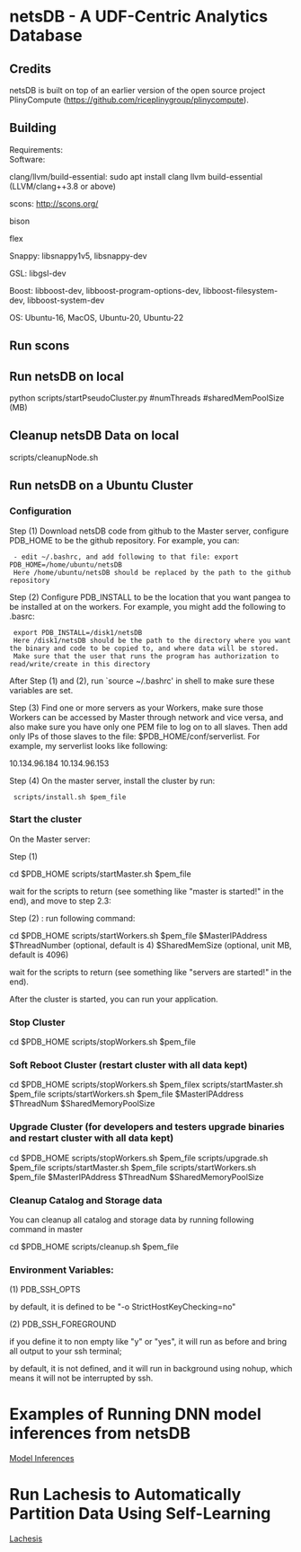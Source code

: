 # netsDB - A UDF-Centric Analytics Database


## Credits

netsDB is built on top of an earlier version of the open source project PlinyCompute (https://github.com/riceplinygroup/plinycompute).


## Building

Requirements:  
Software:

clang/llvm/build-essential: sudo apt install clang llvm build-essential (LLVM/clang++3.8 or above)

scons: http://scons.org/

bison

flex

Snappy:	libsnappy1v5, libsnappy-dev

GSL:	     libgsl-dev

Boost:	libboost-dev, libboost-program-options-dev, libboost-filesystem-dev, libboost-system-dev


OS: Ubuntu-16, MacOS, Ubuntu-20, Ubuntu-22


## Run scons

## Run netsDB on local

python scripts/startPseudoCluster.py #numThreads #sharedMemPoolSize (MB)


## Cleanup netsDB Data on local

scripts/cleanupNode.sh


## Run netsDB on a Ubuntu Cluster 

### Configuration

Step (1) Download netsDB code from github to the Master server, configure PDB_HOME to be the github repository. For example, you can:

     - edit ~/.bashrc, and add following to that file: export PDB_HOME=/home/ubuntu/netsDB
     Here /home/ubuntu/netsDB should be replaced by the path to the github repository

Step (2) Configure PDB_INSTALL to be the location that you want pangea to be installed at on the workers.  For example, you might add the following to .basrc:

     export PDB_INSTALL=/disk1/netsDB
     Here /disk1/netsDB should be the path to the directory where you want the binary and code to be copied to, and where data will be stored.
     Make sure that the user that runs the program has authorization to read/write/create in this directory

After Step (1) and (2), run `source ~/.bashrc' in shell to make sure these variables are set. 

Step (3) Find one or more servers as your Workers, make sure those Workers can be accessed by Master through network and vice versa, and also make sure you have only one PEM file to log on to all slaves. Then add only IPs of those slaves to the file: $PDB_HOME/conf/serverlist. For example, my serverlist looks like following:

10.134.96.184
10.134.96.153  

Step (4) On the master server, install the cluster by run:
     
     scripts/install.sh $pem_file


### Start the cluster

On the Master server:

Step (1)

cd $PDB_HOME
scripts/startMaster.sh $pem_file

wait for the scripts to return (see something like "master is started!" in the end), and move to  step 2.3:

Step (2) : run following command:   
 
cd $PDB_HOME
scripts/startWorkers.sh $pem_file $MasterIPAddress $ThreadNumber (optional, default is 4)  $SharedMemSize (optional, unit MB, default is 4096)

wait for the scripts to return (see something like "servers are started!" in the end).


After the cluster is started, you can run your application.


### Stop Cluster
cd $PDB_HOME
scripts/stopWorkers.sh $pem_file


### Soft Reboot Cluster (restart cluster with all data kept)
cd $PDB_HOME
scripts/stopWorkers.sh $pem_filex
scripts/startMaster.sh $pem_file
scripts/startWorkers.sh $pem_file $MasterIPAddress $ThreadNum $SharedMemoryPoolSize


### Upgrade Cluster (for developers and testers upgrade binaries and restart cluster with all data kept)
cd $PDB_HOME
scripts/stopWorkers.sh $pem_file
scripts/upgrade.sh $pem_file
scripts/startMaster.sh $pem_file
scripts/startWorkers.sh $pem_file $MasterIPAddress $ThreadNum $SharedMemoryPoolSize


### Cleanup Catalog and Storage data
You can cleanup all catalog and storage data by running following command in master

cd $PDB_HOME
scripts/cleanup.sh $pem_file


### Environment Variables:


(1) PDB_SSH_OPTS

by default, it is defined to be "-o StrictHostKeyChecking=no"

(2) PDB_SSH_FOREGROUND

if you define it to non empty like "y" or "yes", it will run as before and bring all output to your ssh terminal;

by default, it is not defined, and it will run in background using nohup, which means it will not be interrupted by ssh.

# Examples of Running DNN model inferences from netsDB

[Model Inferences](model-inference/README.md)

# Run Lachesis to Automatically Partition Data Using Self-Learning

[Lachesis](Lachesis.md)
